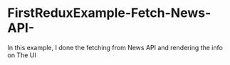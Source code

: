 # FirstReduxExample-Fetch-News-API-
In this example, I done the fetching from News API and rendering the info on The UI
